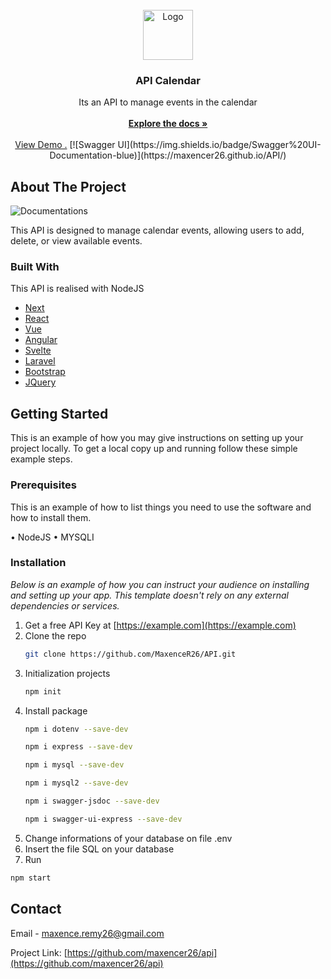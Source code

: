                          
<br/>
<div align="center">
<a href="https://github.com/ShaanCoding/ReadME-Generator">
<img src="https://www.cc-osartis.com/themes/custom/spe/images/logo.png" alt="Logo" width="80" height="80">
</a>
<h3 align="center">API Calendar</h3>
<p align="center">
Its an API to manage events in the calendar
<br/>
<br/>
<a href="https://maxencer26.github.io/API/"><strong>Explore the docs »</strong></a>
<br/>
<br/>
<a href="https://maxencer26.github.io/API/">View Demo .</a>  
[![Swagger UI](https://img.shields.io/badge/Swagger%20UI-Documentation-blue)](https://maxencer26.github.io/API/)


</p>
</div>

 ## About The Project

![Documentations](https://imgur.com/mRVTs9j.jpg)

This API is designed to manage calendar events, allowing users to add, delete, or view available events.
 ### Built With

This API is realised with NodeJS

- [Next](https://nextjs.org)
- [React](https://reactjs.org)
- [Vue](https://vuejs.org)
- [Angular](https://angular.io)
- [Svelte](https://svelte.dev)
- [Laravel](https://laravel.com)
- [Bootstrap](https://getbootstrap.com)
- [JQuery](https://jquery.com)
 ## Getting Started

This is an example of how you may give instructions on setting up your project locally.
To get a local copy up and running follow these simple example steps.
 ### Prerequisites

This is an example of how to list things you need to use the software and how to install them.

• NodeJS
• MYSQLI
 ### Installation

_Below is an example of how you can instruct your audience on installing and setting up your app. This template doesn't rely on any external dependencies or services._

1. Get a free API Key at [https://example.com](https://example.com)
2. Clone the repo
   ```sh
   git clone https://github.com/MaxenceR26/API.git
   ```
3. Initialization projects
   ```sh
   npm init
   ```
4. Install package
   ```sh
   npm i dotenv --save-dev
   ```
   ```sh
   npm i express --save-dev
   ```
   ```sh
   npm i mysql --save-dev
   ```
   ```sh
   npm i mysql2 --save-dev
   ```
   ```sh
   npm i swagger-jsdoc --save-dev
   ```
   ```sh
   npm i swagger-ui-express --save-dev
   ```
5. Change informations of your database on file .env
6. Insert the file SQL on your database
7. Run
```sh
npm start
```
 ## Contact

Email - maxence.remy26@gmail.com

Project Link: [https://github.com/maxencer26/api](https://github.com/maxencer26/api)

